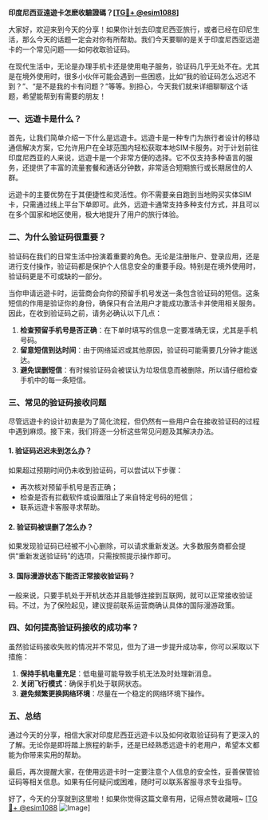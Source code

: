 **印度尼西亚遠遊卡怎麽收驗證碼？[[TG💪+ @esim1088](https://t.me/s/esim1088)]**

大家好，欢迎来到今天的分享！如果你计划去印度尼西亚旅行，或者已经在印尼生活，那么今天的话题一定会对你有所帮助。我们今天要聊的是关于印度尼西亚远遊卡的一个常见问题——如何收取验证码。

在现代生活中，无论是办理手机卡还是使用电子服务，验证码几乎无处不在。尤其是在境外使用时，很多小伙伴可能会遇到一些困惑，比如“我的验证码怎么迟迟不到？”、“是不是我的卡有问题？”等等。别担心，今天我们就来详细聊聊这个话题，希望能帮到有需要的朋友！

### 一、远遊卡是什么？

首先，让我们简单介绍一下什么是远遊卡。远遊卡是一种专门为旅行者设计的移动通信解决方案，它允许用户在全球范围内轻松获取本地SIM卡服务。对于计划前往印度尼西亚的人来说，远遊卡是一个非常方便的选择。它不仅支持多种语言的服务，还提供了丰富的流量套餐和通话分钟数，非常适合短期旅行或长期居住的人群。

远遊卡的主要优势在于其便捷性和灵活性。你不需要亲自跑到当地购买实体SIM卡，只需通过线上平台下单即可。此外，远遊卡通常支持多种支付方式，并且可以在多个国家和地区使用，极大地提升了用户的旅行体验。

### 二、为什么验证码很重要？

验证码在我们的日常生活中扮演着重要的角色。无论是注册账户、登录应用，还是进行支付操作，验证码都是保护个人信息安全的重要手段。特别是在境外使用时，验证码更是不可或缺的一部分。

当你申请远遊卡时，运营商会向你的预留手机号发送一条包含验证码的短信。这条短信的作用是验证你的身份，确保只有合法用户才能成功激活卡并使用相关服务。因此，在收到验证码之前，请务必确认以下几点：

1. **检查预留手机号是否正确**：在下单时填写的信息一定要准确无误，尤其是手机号码。
2. **留意短信到达时间**：由于网络延迟或其他原因，验证码可能需要几分钟才能送达。
3. **避免误删短信**：有时候验证码会被误认为垃圾信息而被删除，所以请仔细检查手机中的每一条短信。

### 三、常见的验证码接收问题

尽管远遊卡的设计初衷是为了简化流程，但仍然有一些用户会在接收验证码的过程中遇到麻烦。接下来，我们将逐一分析这些常见问题及其解决办法。

#### 1. 验证码迟迟未到怎么办？

如果超过预期时间仍未收到验证码，可以尝试以下步骤：
- 再次核对预留手机号是否正确；
- 检查是否有拦截软件或设置阻止了来自特定号码的短信；
- 联系远遊卡客服寻求帮助。

#### 2. 验证码被误删了怎么办？

如果发现验证码已经被不小心删除，可以请求重新发送。大多数服务商都会提供“重新发送验证码”的选项，只需按照提示操作即可。

#### 3. 国际漫游状态下能否正常接收验证码？

一般来说，只要手机处于开机状态并且能够连接到互联网，就可以正常接收验证码。不过，为了保险起见，建议提前联系运营商确认具体的国际漫游政策。

### 四、如何提高验证码接收的成功率？

虽然验证码接收失败的情况并不常见，但为了进一步提升成功率，你可以采取以下措施：

1. **保持手机电量充足**：低电量可能导致手机无法及时处理新消息。
2. **关闭飞行模式**：确保手机处于联网状态。
3. **避免频繁更换网络环境**：尽量在一个稳定的网络环境下操作。

### 五、总结

通过今天的分享，相信大家对印度尼西亚远遊卡以及如何收取验证码有了更深入的了解。无论你是即将踏上旅程的新手，还是已经熟悉远遊卡的老用户，希望本文都能为你带来实用的帮助。

最后，再次提醒大家，在使用远遊卡时一定要注意个人信息的安全性，妥善保管验证码等相关信息。如果有任何疑问或困难，随时可以联系客服寻求专业指导。

好了，今天的分享就到这里啦！如果你觉得这篇文章有用，记得点赞收藏哦~ [[TG💪+ @esim1088](https://t.me/s/esim1088) ![Image](https://i.postimg.cc/4NQfJmqS/Snipaste-2025-05-13-00-14-12.png)]